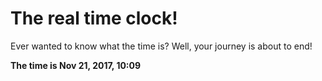 # The real time clock!

Ever wanted to know what the time is? Well, your journey is about to end!

**The time is Nov 21, 2017, 10:09**